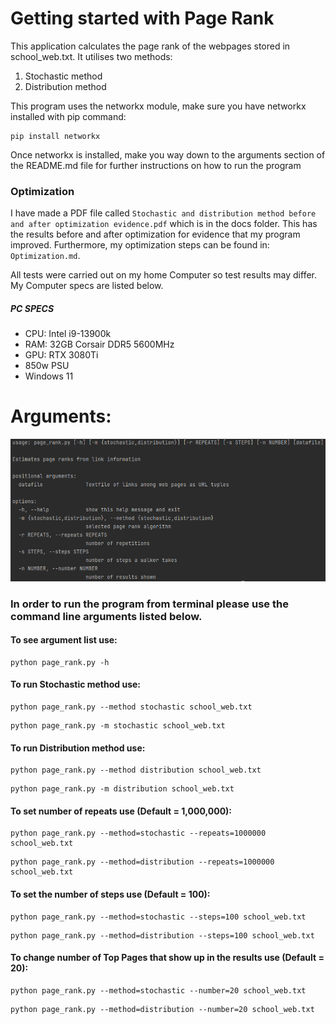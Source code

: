 Getting started with Page Rank
=========
This application calculates the page rank of the webpages stored in school_web.txt.
It utilises two methods:
1) Stochastic method
2) Distribution method

This program uses the networkx module,
make sure you have networkx installed with pip command:
```
pip install networkx
```
Once networkx is installed, make you way down to the arguments section of the README.md file for further instructions on how to run the program


### Optimization
I have made a PDF file called ```Stochastic and distribution method before and after optimization evidence.pdf``` which is in the docs
folder. This has the results before and after optimization for evidence that my program improved. Furthermore, my optimization steps can be found in: ```Optimization.md```.

All tests were carried out on my home Computer so test results may differ. My Computer specs are listed below.
##### PC SPECS

* CPU: Intel i9-13900k
* RAM: 32GB Corsair DDR5 5600MHz
* GPU: RTX 3080Ti
* 850w PSU
* Windows 11


Arguments:
=========
![img_1.png](img_1.png)
### In order to run the program from terminal please use the command line arguments listed below.

#### To see argument list use:
```
python page_rank.py -h
```
#### To run Stochastic method use:
```
python page_rank.py --method stochastic school_web.txt
```
```
python page_rank.py -m stochastic school_web.txt
```
#### To run Distribution method use:
```
python page_rank.py --method distribution school_web.txt
```
```
python page_rank.py -m distribution school_web.txt
```
#### To set number of repeats use (Default = 1,000,000):
```
python page_rank.py --method=stochastic --repeats=1000000 school_web.txt
```
```
python page_rank.py --method=distribution --repeats=1000000 school_web.txt
```
#### To set the number of steps use (Default = 100):
```
python page_rank.py --method=stochastic --steps=100 school_web.txt
```
```
python page_rank.py --method=distribution --steps=100 school_web.txt
```
#### To change number of Top Pages that show up in the results use (Default = 20):
```
python page_rank.py --method=stochastic --number=20 school_web.txt
```
```
python page_rank.py --method=distribution --number=20 school_web.txt
```